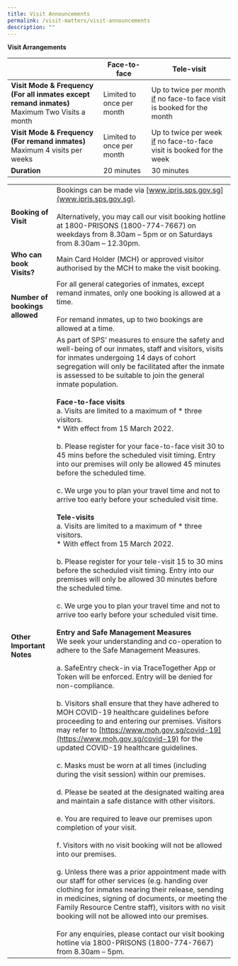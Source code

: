 ```yaml
---
title: Visit Announcements
permalink: /visit-matters/visit-announcements
description: ""
---
```

**Visit Arrangements**

|  |Face-to-face  | Tele-visit  |
| -------- | -------- | -------- |
|**Visit Mode & Frequency<br>(For all inmates except remand inmates)** Maximum Two Visits a month| Limited to once per month |Up to twice per month <u>if</u> no face-to face visit is booked for the month|
|**Visit Mode & Frequency<br>(For remand inmates)** Maximum 4 visits per weeks|Limited to once per month|Up to twice per week <u>if</u> no face-to-face visit is booked for the week|
|**Duration**|20 minutes|30 minutes  |

|  |  |
| -------- | -------- | 
| **Booking of Visit** |Bookings can be made via [www.ipris.sps.gov.sg](www.ipris.sps.gov.sg). <br>&nbsp;<br>Alternatively, you may call our visit booking hotline at 1800-PRISONS (1800-774-7667) on weekdays from 8.30am – 5pm or on Saturdays from 8.30am – 12.30pm. |
|**Who can book Visits?**|Main Card Holder (MCH) or approved visitor authorised by the MCH to make the visit booking. |
|**Number of bookings allowed** |For all general categories of inmates, except remand inmates, only one booking is allowed at a time.<br>&nbsp;<br>For remand inmates, up to two bookings are allowed at a time.|
|**Other Important Notes**|As part of SPS’ measures to ensure the safety and well-being of our inmates, staff and visitors, visits for inmates undergoing 14 days of cohort segregation will only be facilitated after the inmate is assessed to be suitable to join the general inmate population. <br>&nbsp;<br>**Face-to-face visits** <br>a.       Visits are limited to a maximum of * three visitors.<br>* With effect from 15 March 2022.<br>&nbsp;<br>b.       Please register for your face-to-face visit 30 to 45 mins before the scheduled visit timing. Entry into our premises will only be allowed 45 minutes before the scheduled time.<br>&nbsp;<br>c.       We urge you to plan your travel time and not to arrive too early before your scheduled visit time.<br>&nbsp;<br>**Tele-visits**<br>a.       Visits are limited to a maximum of * three visitors. <br>* With effect from 15 March 2022.<br>&nbsp;<br>b.       Please register for your tele-visit 15 to 30 mins before the scheduled visit timing. Entry into our premises will only be allowed 30 minutes before the scheduled time.<br>&nbsp;<br>c.      We urge you to plan your travel time and not to arrive too early before your scheduled visit time.<br>&nbsp;<br>**Entry and Safe Management Measures**<br>We seek your understanding and co-operation to adhere to the Safe Management Measures. <br>&nbsp;<br>a.       SafeEntry check-in via TraceTogether App or Token will be enforced. Entry will be denied for non-compliance.<br>&nbsp;<br>b.       Visitors shall ensure that they have adhered to MOH COVID-19 healthcare guidelines before proceeding to and entering our premises. Visitors may refer to [https://www.moh.gov.sg/covid-19](https://www.moh.gov.sg/covid-19) for the updated COVID-19 healthcare guidelines.<br>&nbsp;<br>c.       Masks must be worn at all times (including during the visit session) within our premises.<br>&nbsp;<br>d.       Please be seated at the designated waiting area and maintain a safe distance with other visitors.<br>&nbsp;<br>e.       You are required to leave our premises upon completion of your visit.<br>&nbsp;<br>f.        Visitors with no visit booking will not be allowed into our premises.<br>&nbsp;<br>g.       Unless there was a prior appointment made with our staff for other services (e.g.  handing over clothing for inmates nearing their release, sending in medicines, signing of documents, or meeting the Family Resource Centre staff), visitors with no visit booking will not be allowed into our premises.<br>&nbsp;<br>For any enquiries, please contact our visit booking hotline via 1800-PRISONS (1800-774-7667) from 8.30am – 5pm.  |